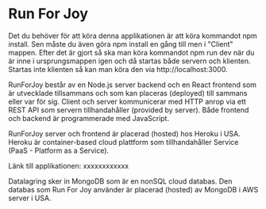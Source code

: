 # Run For Joy

Det du behöver för att köra denna applikationen är att köra kommandot npm install. Sen måste du även göra npm install en gång till men i "Client" mappen. Efter det är gjort så ska man köra kommandot npm run dev när du är inne i ursprungsmappen igen och då startas både servern och klienten. Startas inte klienten så kan man köra den via http://localhost:3000.

RunForJoy består av en Node.js server backend och en React frontend som är utvecklade tillsammans och som kan placeras (deployed) till sammans eller var för sig. Client och server kommunicerar med HTTP anrop via ett REST API som servern tillhandahåller (provided by server). Både frontend och backend är programmerade med JavaScript.

RunForJoy server och frontend är placerad (hosted) hos Heroku i USA. Heroku är container-based cloud plattform som tillhandahåller Service (PaaS - Platform as a Service).

Länk till applikationen: xxxxxxxxxxxx

Datalagring sker in MongoDB som är en nonSQL cloud databas. Den databas som Run For Joy använder är placerad (hosted) av MongoDB i AWS server i USA.


